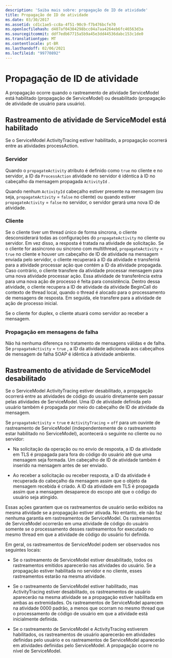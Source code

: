 ```yaml
---
description: 'Saiba mais sobre: propagação de ID de atividade'
title: Propagação de ID de atividade
ms.date: 03/30/2017
ms.assetid: cd1c1ae5-cc8a-4f51-90c9-f7b476bcfe70
ms.openlocfilehash: d407af04304298bcc04a7aa4264eb6fc46563d3a
ms.sourcegitcommit: ddf7edb67715a5b9a45e3dd44536dabc153c1de0
ms.translationtype: MT
ms.contentlocale: pt-BR
ms.lasthandoff: 02/06/2021
ms.locfileid: "99770892"
---
```

# <a name="activity-id-propagation"></a>Propagação de ID de atividade

A propagação ocorre quando o rastreamento de atividade ServiceModel está habilitado (propagação de ServiceModel) ou desabilitado (propagação de atividade de usuário para usuário).  
  
## <a name="servicemodel-activity-tracing-is-enabled"></a>Rastreamento de atividade de ServiceModel está habilitado  

 Se o ServiceModel ActivityTracing estiver habilitado, a propagação ocorrerá entre as atividades processAction.  
  
### <a name="server"></a>Servidor  

 Quando o `propagateActivity` atributo é definido como `true` no cliente e no servidor, a ID da `ProcessAction` atividade no servidor é idêntica à ID no cabeçalho da mensagem propagada `ActivityId` .  
  
 Quando nenhum `ActivityId` cabeçalho estiver presente na mensagem (ou seja, `propagateActivity` = `false` no cliente) ou quando estiver `propagateActivity` = `false` no servidor, o servidor gerará uma nova ID de atividade.  
  
### <a name="client"></a>Cliente  

 Se o cliente tiver um thread único de forma síncrona, o cliente desconsiderará todas as configurações do `propagateActivity` no cliente ou servidor. Em vez disso, a resposta é tratada na atividade de solicitação. Se o cliente for assíncrono ou síncrono com multithread, `propagateActivity` = `true` no cliente e houver um cabeçalho de ID de atividade na mensagem enviada pelo servidor, o cliente recuperará a ID da atividade e transferirá para a atividade processar ação que contém a ID da atividade propagada. Caso contrário, o cliente transfere da atividade processar mensagem para uma nova atividade processar ação. Essa atividade de transferência extra para uma nova ação de processo é feita para consistência. Dentro dessa atividade, o cliente recupera a ID de atividade da atividade BeginCall do contexto de thread local, quando o thread é alocado para o processamento de mensagens de resposta. Em seguida, ele transfere para a atividade de ação de processo inicial.  
  
 Se o cliente for duplex, o cliente atuará como servidor ao receber a mensagem.  
  
### <a name="propagation-in-fault-messages"></a>Propagação em mensagens de falha  

 Não há nenhuma diferença no tratamento de mensagens válidas e de falha. Se `propagateActivity` = `true` , a ID da atividade adicionada aos cabeçalhos de mensagem de falha SOAP é idêntica à atividade ambiente.  
  
## <a name="servicemodel-activity-tracing-is-disabled"></a>Rastreamento de atividade de ServiceModel desabilitado  

 Se o ServiceModel ActivityTracing estiver desabilitado, a propagação ocorrerá entre as atividades de código do usuário diretamente sem passar pelas atividades de ServiceModel. Uma ID de atividade definida pelo usuário também é propagada por meio do cabeçalho de ID de atividade da mensagem.  
  
 Se `propagateActivity` = `true` e `ActivityTracing` = `off` para um ouvinte de rastreamento de ServiceModel (independentemente de o rastreamento estar habilitado no ServiceModel), acontecerá o seguinte no cliente ou no servidor:  
  
- Na solicitação da operação ou no envio de resposta, a ID da atividade em TLS é propagada para fora do código do usuário até que uma mensagem seja formada. Um cabeçalho de ID de atividade também é inserido na mensagem antes de ser enviado.  
  
- Ao receber a solicitação ou receber resposta, a ID da atividade é recuperada do cabeçalho da mensagem assim que o objeto da mensagem recebida é criado. A ID da atividade em TLS é propagada assim que a mensagem desaparece do escopo até que o código do usuário seja atingido.  
  
 Essas ações garantem que os rastreamentos de usuário serão exibidos na mesma atividade se a propagação estiver ativada. No entanto, ele não faz nenhuma garantia em rastreamentos de ServiceModel. Os rastreamentos de ServiceModel ocorrerão em uma atividade de código do usuário somente se o processamento desses rastreamentos for executado no mesmo thread em que a atividade de código do usuário foi definida.  
  
 Em geral, os rastreamentos de ServiceModel podem ser observados nos seguintes locais:  
  
- Se o rastreamento de ServiceModel estiver desabilitado, todos os rastreamentos emitidos aparecerão nas atividades do usuário. Se a propagação estiver habilitada no servidor e no cliente, esses rastreamentos estarão na mesma atividade.  
  
- Se o rastreamento de ServiceModel estiver habilitado, mas ActivityTracing estiver desabilitado, os rastreamentos de usuário aparecerão na mesma atividade se a propagação estiver habilitada em ambas as extremidades. Os rastreamentos de ServiceModel aparecem na atividade 0000 padrão, a menos que ocorram no mesmo thread que o processamento de código de usuário em que a atividade está inicialmente definida.  
  
- Se o rastreamento de ServiceModel e ActivityTracing estiverem habilitados, os rastreamentos de usuário aparecerão em atividades definidas pelo usuário e os rastreamentos de ServiceModel aparecerão em atividades definidas pelo ServiceModel. A propagação ocorre no nível de ServiceModel.
